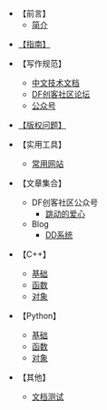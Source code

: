 - 【前言】
    - [简介](zh-cn/README.md)
    
<!-- docs/_sidebar.md -->

* [【指南】](zh-cn/guide)
- 【写作规范】
    - [中文技术文档](zh-cn/写作规范/README)
    - [DF创客社区论坛](zh-cn/写作规范/DF创客社区论坛)
    - [公众号](zh-cn/写作规范/公众号)
- [【版权问题】](zh-cn/credit)
- 【实用工具】
    - [常用网站](zh-cn/实用工具/常用网站)
- 【文章集合】
    - DF创客社区公众号
        - [跳动的爱心](zh-cn/文章集合/DF创客社区公众号/aixin)
    - Blog
        - [DD系统](zh-cn/文章集合/Blog/dd)


- 【C++】
    - [基础](zh-cn/C++/base.md)
    - [函数](zh-cn/C++/func.md)
    - [对象](zh-cn/C++/object.md)

- 【Python】
    - [基础](zh-cn/Python/base.md)
    - [函数](zh-cn/Python/func.md)
    - [对象](zh-cn/Python/object.md)


- 【其他】
    - [文档测试](zh-cn/其他/README.md)
